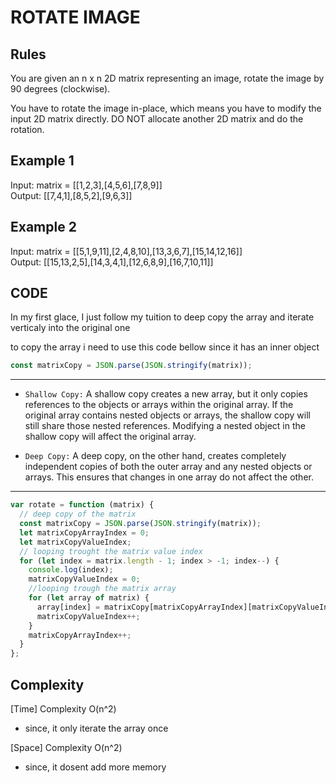# ROTATE IMAGE

## Rules

You are given an n x n 2D matrix representing an image, rotate the image by 90 degrees (clockwise).

You have to rotate the image in-place, which means you have to modify the input 2D matrix directly. DO NOT allocate another 2D matrix and do the rotation.

## Example 1

Input: matrix = [[1,2,3],[4,5,6],[7,8,9]]<br>
Output: [[7,4,1],[8,5,2],[9,6,3]]<br>

## Example 2

Input: matrix = [[5,1,9,11],[2,4,8,10],[13,3,6,7],[15,14,12,16]]<br>
Output: [[15,13,2,5],[14,3,4,1],[12,6,8,9],[16,7,10,11]]<br>

## CODE

In my first glace, I just follow my tuition to deep copy the array and iterate verticaly into the original one

to copy the array i need to use this code bellow since it has an inner object

```javascript
const matrixCopy = JSON.parse(JSON.stringify(matrix));
```

---

- `Shallow Copy:` A shallow copy creates a new array, but it only copies references to the objects or arrays within the original array. If the original array contains nested objects or arrays, the shallow copy will still share those nested references. Modifying a nested object in the shallow copy will affect the original array.

- `Deep Copy:` A deep copy, on the other hand, creates completely independent copies of both the outer array and any nested objects or arrays. This ensures that changes in one array do not affect the other.

---

```javascript
var rotate = function (matrix) {
  // deep copy of the matrix
  const matrixCopy = JSON.parse(JSON.stringify(matrix));
  let matrixCopyArrayIndex = 0;
  let matrixCopyValueIndex;
  // looping trought the matrix value index
  for (let index = matrix.length - 1; index > -1; index--) {
    console.log(index);
    matrixCopyValueIndex = 0;
    //looping trough the matrix array
    for (let array of matrix) {
      array[index] = matrixCopy[matrixCopyArrayIndex][matrixCopyValueIndex];
      matrixCopyValueIndex++;
    }
    matrixCopyArrayIndex++;
  }
};
```

## Complexity

[Time] Complexity O(n^2)

- since, it only iterate the array once

[Space] Complexity O(n^2)

- since, it dosent add more memory
